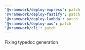 ```yaml
---
'@vramework/deploy-express': patch
'@vramework/deploy-fastify': patch
'@vramework/deploy-lambda': patch
'@vramework/deploy-uws': patch
'@vramework/cli': patch
---
```


Fixing typedoc generation
